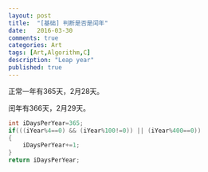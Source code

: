 ```yaml
---
layout: post
title:  "[基础] 判断是否是闰年"
date:   2016-03-30
comments: true
categories: Art
tags: [Art,Algorithm,C]
description: "Leap year"
published: true
---
```


正常一年有365天，2月28天。

闰年有366天，2月29天。

```cpp
int iDaysPerYear=365;
if(((iYear%4==0) && (iYear%100!=0)) || (iYear%400==0))
{
    iDaysPerYear+=1;
}
return iDaysPerYear;
```
